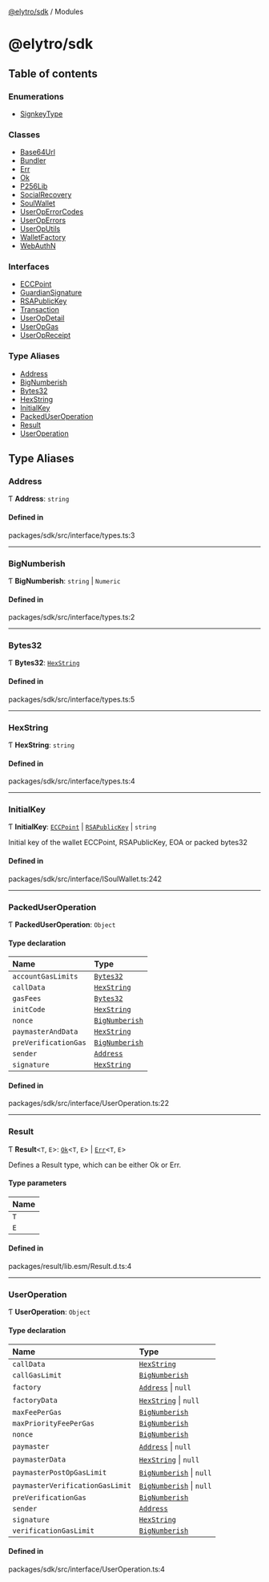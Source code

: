 [@elytro/sdk](README.md) / Modules

# @elytro/sdk

## Table of contents

### Enumerations

- [SignkeyType](enums/SignkeyType.md)

### Classes

- [Base64Url](classes/Base64Url.md)
- [Bundler](classes/Bundler.md)
- [Err](classes/Err.md)
- [Ok](classes/Ok.md)
- [P256Lib](classes/P256Lib.md)
- [SocialRecovery](classes/SocialRecovery.md)
- [SoulWallet](classes/SoulWallet.md)
- [UserOpErrorCodes](classes/UserOpErrorCodes.md)
- [UserOpErrors](classes/UserOpErrors.md)
- [UserOpUtils](classes/UserOpUtils.md)
- [WalletFactory](classes/WalletFactory.md)
- [WebAuthN](classes/WebAuthN.md)

### Interfaces

- [ECCPoint](interfaces/ECCPoint.md)
- [GuardianSignature](interfaces/GuardianSignature.md)
- [RSAPublicKey](interfaces/RSAPublicKey.md)
- [Transaction](interfaces/Transaction.md)
- [UserOpDetail](interfaces/UserOpDetail.md)
- [UserOpGas](interfaces/UserOpGas.md)
- [UserOpReceipt](interfaces/UserOpReceipt.md)

### Type Aliases

- [Address](modules.md#address)
- [BigNumberish](modules.md#bignumberish)
- [Bytes32](modules.md#bytes32)
- [HexString](modules.md#hexstring)
- [InitialKey](modules.md#initialkey)
- [PackedUserOperation](modules.md#packeduseroperation)
- [Result](modules.md#result)
- [UserOperation](modules.md#useroperation)

## Type Aliases

### Address

Ƭ **Address**: `string`

#### Defined in

packages/sdk/src/interface/types.ts:3

___

### BigNumberish

Ƭ **BigNumberish**: `string` \| `Numeric`

#### Defined in

packages/sdk/src/interface/types.ts:2

___

### Bytes32

Ƭ **Bytes32**: [`HexString`](modules.md#hexstring)

#### Defined in

packages/sdk/src/interface/types.ts:5

___

### HexString

Ƭ **HexString**: `string`

#### Defined in

packages/sdk/src/interface/types.ts:4

___

### InitialKey

Ƭ **InitialKey**: [`ECCPoint`](interfaces/ECCPoint.md) \| [`RSAPublicKey`](interfaces/RSAPublicKey.md) \| `string`

Initial key of the wallet
ECCPoint, RSAPublicKey, EOA or packed bytes32

#### Defined in

packages/sdk/src/interface/ISoulWallet.ts:242

___

### PackedUserOperation

Ƭ **PackedUserOperation**: `Object`

#### Type declaration

| Name | Type |
| :------ | :------ |
| `accountGasLimits` | [`Bytes32`](modules.md#bytes32) |
| `callData` | [`HexString`](modules.md#hexstring) |
| `gasFees` | [`Bytes32`](modules.md#bytes32) |
| `initCode` | [`HexString`](modules.md#hexstring) |
| `nonce` | [`BigNumberish`](modules.md#bignumberish) |
| `paymasterAndData` | [`HexString`](modules.md#hexstring) |
| `preVerificationGas` | [`BigNumberish`](modules.md#bignumberish) |
| `sender` | [`Address`](modules.md#address) |
| `signature` | [`HexString`](modules.md#hexstring) |

#### Defined in

packages/sdk/src/interface/UserOperation.ts:22

___

### Result

Ƭ **Result**\<`T`, `E`\>: [`Ok`](classes/Ok.md)\<`T`, `E`\> \| [`Err`](classes/Err.md)\<`T`, `E`\>

Defines a Result type, which can be either Ok or Err.

#### Type parameters

| Name |
| :------ |
| `T` |
| `E` |

#### Defined in

packages/result/lib.esm/Result.d.ts:4

___

### UserOperation

Ƭ **UserOperation**: `Object`

#### Type declaration

| Name | Type |
| :------ | :------ |
| `callData` | [`HexString`](modules.md#hexstring) |
| `callGasLimit` | [`BigNumberish`](modules.md#bignumberish) |
| `factory` | [`Address`](modules.md#address) \| ``null`` |
| `factoryData` | [`HexString`](modules.md#hexstring) \| ``null`` |
| `maxFeePerGas` | [`BigNumberish`](modules.md#bignumberish) |
| `maxPriorityFeePerGas` | [`BigNumberish`](modules.md#bignumberish) |
| `nonce` | [`BigNumberish`](modules.md#bignumberish) |
| `paymaster` | [`Address`](modules.md#address) \| ``null`` |
| `paymasterData` | [`HexString`](modules.md#hexstring) \| ``null`` |
| `paymasterPostOpGasLimit` | [`BigNumberish`](modules.md#bignumberish) \| ``null`` |
| `paymasterVerificationGasLimit` | [`BigNumberish`](modules.md#bignumberish) \| ``null`` |
| `preVerificationGas` | [`BigNumberish`](modules.md#bignumberish) |
| `sender` | [`Address`](modules.md#address) |
| `signature` | [`HexString`](modules.md#hexstring) |
| `verificationGasLimit` | [`BigNumberish`](modules.md#bignumberish) |

#### Defined in

packages/sdk/src/interface/UserOperation.ts:4
